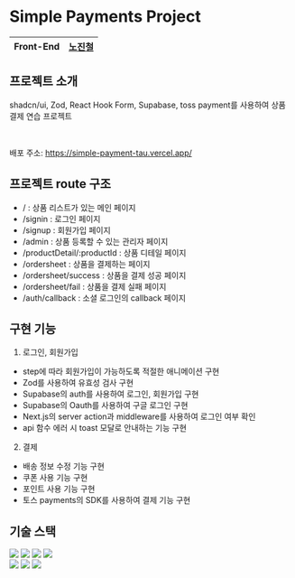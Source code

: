# Simple Payments Project

| Front-End | [노진철](https://github.com/jinoc-git) |
| --------- | -------------------------------------- |

## 프로젝트 소개

shadcn/ui, Zod, React Hook Form, Supabase, toss payment를 사용하여 상품 결제 연습 프로젝트

<br />

배포 주소: https://simple-payment-tau.vercel.app/

## 프로젝트 route 구조

- / : 상품 리스트가 있는 메인 페이지
- /signin : 로그인 페이지
- /signup : 회원가입 페이지
- /admin : 상품 등록할 수 있는 관리자 페이지
- /productDetail/:productId : 상품 디테일 페이지
- /ordersheet : 상품을 결제하는 페이지
- /ordersheet/success : 상품을 결제 성공 페이지
- /ordersheet/fail : 상품을 결제 실패 페이지
- /auth/callback : 소셜 로그인의 callback 페이지

## 구현 기능

1. 로그인, 회원가입

- step에 따라 회원가입이 가능하도록 적절한 애니메이션 구현
- Zod를 사용하여 유효성 검사 구현
- Supabase의 auth를 사용하여 로그인, 회원가입 구현
- Supabase의 Oauth를 사용하여 구글 로그인 구현
- Next.js의 server action과 middleware를 사용하여 로그인 여부 확인
- api 함수 에러 시 toast 모달로 안내하는 기능 구현

2. 결제

- 배송 정보 수정 기능 구현
- 쿠폰 사용 기능 구현
- 포인트 사용 기능 구현
- 토스 payments의 SDK를 사용하여 결제 기능 구현

## 기술 스택

<div>
  <img src="https://img.shields.io/badge/typescript-3178C6?style=for-the-badge&logo=typescript&logoColor=white"/>
  <img src="https://img.shields.io/badge/react-%2320232a.svg?style=for-the-badge&logo=react&logoColor=%2361DAFB"/>
  <img src="https://img.shields.io/badge/next-000000?style=for-the-badge&logo=nextdotjs&logoColor=white"/>
	<img src="https://img.shields.io/badge/tailwindCss-06B6D4?style=for-the-badge&logo=tailwindcss&logoColor=white"/> <br />
  <img src="https://img.shields.io/badge/supabase-3FCF8E?style=for-the-badge&logo=supabase&logoColor=white">
  <img src="https://img.shields.io/badge/eslint-4B32C3?style=for-the-badge&logo=eslint&logoColor=white">
  <img src="https://img.shields.io/badge/prettier-F7B93E?style=for-the-badge&logo=prettier&logoColor=white">
</div>
